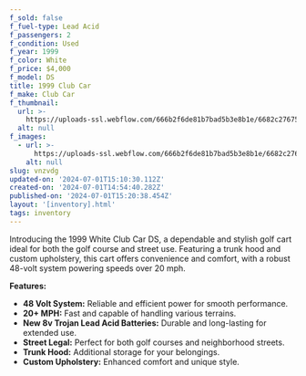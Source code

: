 ```yaml
---
f_sold: false
f_fuel-type: Lead Acid
f_passengers: 2
f_condition: Used
f_year: 1999
f_color: White
f_price: $4,000
f_model: DS
title: 1999 Club Car
f_make: Club Car
f_thumbnail:
  url: >-
    https://uploads-ssl.webflow.com/666b2f6de81b7bad5b3e8b1e/6682c2767517810ea39009fb_coming-soon.webp
  alt: null
f_images:
  - url: >-
      https://uploads-ssl.webflow.com/666b2f6de81b7bad5b3e8b1e/6682c2767517810ea39009fb_coming-soon.webp
    alt: null
slug: vnzvdg
updated-on: '2024-07-01T15:10:30.112Z'
created-on: '2024-07-01T14:54:40.282Z'
published-on: '2024-07-01T15:20:38.454Z'
layout: '[inventory].html'
tags: inventory
---
```


Introducing the 1999 White Club Car DS, a dependable and stylish golf cart ideal for both the golf course and street use. Featuring a trunk hood and custom upholstery, this cart offers convenience and comfort, with a robust 48-volt system powering speeds over 20 mph.

**Features:**

*   **48 Volt System:** Reliable and efficient power for smooth performance.
*   **20+ MPH:** Fast and capable of handling various terrains.
*   **New 8v Trojan Lead Acid Batteries:** Durable and long-lasting for extended use.
*   **Street Legal:** Perfect for both golf courses and neighborhood streets.
*   **Trunk Hood:** Additional storage for your belongings.
*   **Custom Upholstery:** Enhanced comfort and unique style.
